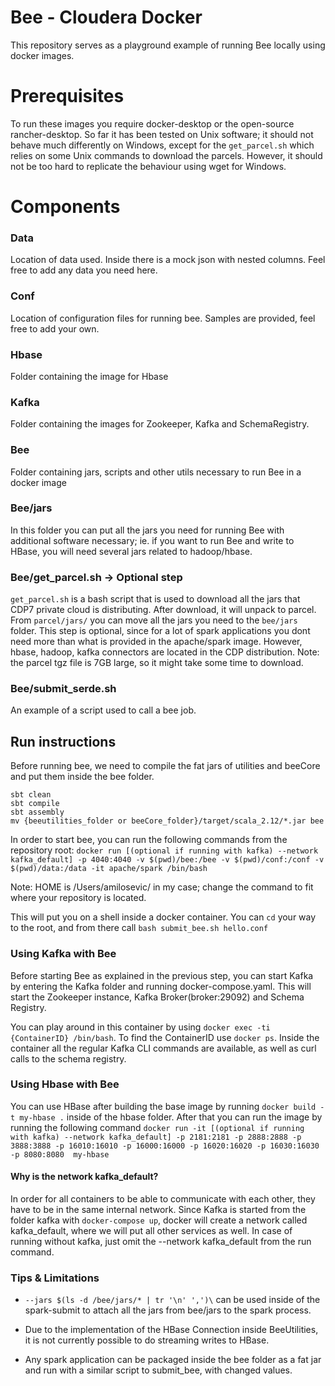 # Bee - Cloudera Docker

This repository serves as a playground example of running Bee locally using docker images.

# Prerequisites

To run these images you require docker-desktop or the open-source rancher-desktop.
So far it has been tested on Unix software; it should not behave much differently on Windows, except for the `get_parcel.sh` which relies on some Unix commands to download the parcels. However, it should not be too hard to replicate the behaviour using wget for Windows.

# Components

### Data

Location of data used. Inside there is a mock json with nested columns. Feel free to add any data you need here.

### Conf

Location of configuration files for running bee. Samples are provided, feel free to add your own.

### Hbase

Folder containing the image for Hbase

### Kafka

Folder containing the images for Zookeeper, Kafka and SchemaRegistry.

### Bee

Folder containing jars, scripts and other utils necessary to run Bee in a docker image

### Bee/jars

In this folder you can put all the jars you need for running Bee with additional software necessary; ie. if you want to run Bee and write to HBase, you will need several jars related to hadoop/hbase.

### Bee/get_parcel.sh -> Optional step

`get_parcel.sh` is a bash script that is used to download all the jars that CDP7 private cloud is distributing. After download, it will unpack to parcel. From `parcel/jars/` you can move all the jars you need to the `bee/jars` folder.
This step is optional, since for a lot of spark applications you dont need more than what is provided in the apache/spark image. However, hbase, hadoop, kafka connectors are located in the CDP distribution.
Note: the parcel tgz file is 7GB large, so it might take some time to download.

### Bee/submit_serde.sh

An example of a script used to call a bee job.

## Run instructions

Before running bee, we need to compile the fat jars of utilities and beeCore and put them inside the bee folder.

```
sbt clean
sbt compile
sbt assembly
mv {beeutilities_folder or beeCore_folder}/target/scala_2.12/*.jar bee
```

In order to start bee, you can run the following commands from the repository root:
`docker run [(optional if running with kafka) --network kafka_default] -p 4040:4040 -v $(pwd)/bee:/bee -v $(pwd)/conf:/conf -v $(pwd)/data:/data -it apache/spark /bin/bash`

Note: HOME is /Users/amilosevic/ in my case; change the command to fit where your repository is located.

This will put you on a shell inside a docker container. You can `cd` your way to the root, and from there call `bash submit_bee.sh hello.conf`

### Using Kafka with Bee

Before starting Bee as explained in the previous step, you can start Kafka by entering the Kafka folder and running docker-compose.yaml. This will start the Zookeeper instance, Kafka Broker(broker:29092) and Schema Registry.

You can play around in this container by using `docker exec -ti {ContainerID} /bin/bash`. To find the ContainerID use `docker ps`.
Inside the container all the regular Kafka CLI commands are available, as well as curl calls to the schema registry.

### Using Hbase with Bee

You can use HBase after building the base image by running `docker build -t my-hbase .` inside of the hbase folder.
After that you can run the image by running the following command `docker run -it [(optional if running with kafka) --network kafka_default] -p 2181:2181 -p 2888:2888 -p 3888:3888 -p 16010:16010 -p 16000:16000 -p 16020:16020 -p 16030:16030 -p 8080:8080  my-hbase`

#### Why is the network kafka_default?

In order for all containers to be able to communicate with each other, they have to be in the same internal network. Since Kafka is started from the folder kafka with `docker-compose up`, docker will create a network called kafka_default, where we will put all other services as well. In case of running without kafka, just omit the --network kafka_default from the run command.

### Tips & Limitations

- ```--jars $(ls -d /bee/jars/* | tr '\n' ',')\``` can be used inside of the spark-submit to attach all the jars from bee/jars to the spark process.

- Due to the implementation of the HBase Connection inside BeeUtilities, it is not currently possible to do streaming writes to HBase.

- Any spark application can be packaged inside the bee folder as a fat jar and run with a similar script to submit_bee, with changed values.
